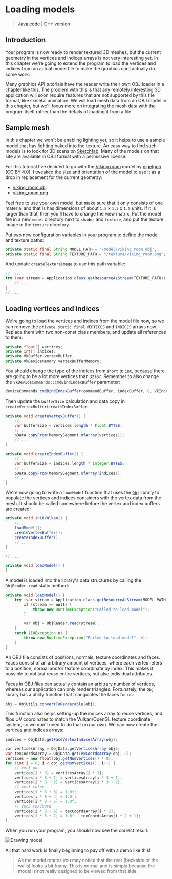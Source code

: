 # Loading models

> [Java code](https://github.com/chuigda/vulkan4j/tree/master/modules/tutorial/src/main/java/tutorial/vulkan/part09/ch28/Main.java) | [C++ version](https://vulkan-tutorial.com/Loading_models)

## Introduction

Your program is now ready to render textured 3D meshes, but the current geometry in the vertices and indices arrays is not very interesting yet. In this chapter we're going to extend the program to load the vertices and indices from an actual model file to make the graphics card actually do some work.

Many graphics API tutorials have the reader write their own OBJ loader in a chapter like this. The problem with this is that any remotely interesting 3D application will soon require features that are not supported by this file format, like skeletal animation. We will load mesh data from an OBJ model in this chapter, but we'll focus more on integrating the mesh data with the program itself rather than the details of loading it from a file.

## Sample mesh 

In this chapter we won't be enabling lighting yet, so it helps to use a sample model that has lighting baked into the texture. An easy way to find such models is to look for 3D scans on [Sketchfab](https://sketchfab.com/). Many of the models on that site are available in OBJ format with a permissive license. 

For this tutorial I've decided to go with the [Viking room](https://sketchfab.com/3d-models/viking-room-a49f1b8e4f5c4ecf9e1fe7d81915ad38) model by [nigelgoh](https://sketchfab.com/nigelgoh) ([CC BY 4.0](https://web.archive.org/web/20200428202538/https://sketchfab.com/3d-models/viking-room-a49f1b8e4f5c4ecf9e1fe7d81915ad38)). I tweaked the size and orientation of the model to use it as a drop in replacement for the current geometry:

- [viking_room.obj](https://vulkan-tutorial.com/resources/viking_room.obj)
- [viking_room.png](https://vulkan-tutorial.com/resources/viking_room.png)

Feel free to use your own model, but make sure that it only consists of one material and that is has dimensions of about `1.5` x `1.5` x `1.5` units. If it is larger than that, then you'll have to change the view matrix. Put the model file in a new `model` directory next to `shader` and `texture`, and put the texture image in the `texture` directory.

Put two new configuration variables in your program to define the model and texture paths:

```java
private static final String MODEL_PATH = "/model/viking_room.obj";
private static final String TEXTURE_PATH = "/texture/viking_room.png";
```

And update `createTextureImage` to use this path variable:

```java
// ...
try (var stream = Application.class.getResourceAsStream(TEXTURE_PATH)) {
    // ...
}
// ...
```

## Loading vertices and indices

We're going to load the vertices and indices from the model file now, so we can remove the `private static final` `VERTICES` and `INDICES` arrays now. Replace them with two non-const class members, and update all references to them:

```java
private float[] vertices;
private int[] indices;
private VkBuffer vertexBuffer;
private VkDeviceMemory vertexBufferMemory;
```

You should change the type of the indices from `short` to `int`, because there are going to be a lot more vertices than `32767`. Remember to also change the `VkDeviceCommands::cmdBindIndexBuffer` parameter:

```java
deviceCommands.cmdBindIndexBuffer(commandBuffer, indexBuffer, 0, VkIndexType.UINT32);
```

Then update the `bufferSize` calculation and data copy in `createVertexBuffer`/`createIndexBuffer`:

```java
private void createVertexBuffer() {
    // ...
    var bufferSize = vertices.length * Float.BYTES;
    // ...
    pData.copyFrom(MemorySegment.ofArray(vertices));
    // ...
}

private void createIndexBuffer() {
    // ...
    var bufferSize = indices.length * Integer.BYTES;
    // ...
    pData.copyFrom(MemorySegment.ofArray(indices));
    // ...
}
```

We're now going to write a `loadModel` function that uses the [`Obj`](https://github.com/javagl/Obj) library to populate the vertices and indices containers with the vertex data from the mesh. It should be called somewhere before the vertex and index buffers are created:

```java
private void initVulkan() {
    // ...
    loadModel();
    createVertexBuffer();
    createIndexBuffer();
    // ...
}

// ...

private void loadModel() {
}
```

A model is loaded into the library's data structures by calling the `ObjReader.read` static method:

```java
private void loadModel() {
    try (var stream = Application.class.getResourceAsStream(MODEL_PATH)) {
        if (stream == null) {
            throw new RuntimeException("Failed to load model");
        }

        var obj = ObjReader.read(stream);
    }
    catch (IOException e) {
        throw new RuntimeException("Failed to load model", e);
    }
}
```

An OBJ file consists of positions, normals, texture coordinates and faces. Faces consist of an arbitrary amount of vertices, where each vertex refers to a position, normal and/or texture coordinate by index. This makes it possible to not just reuse entire vertices, but also individual attributes.

Faces in OBJ files can actually contain an arbitrary number of vertices, whereas our application can only render triangles. Fortunately, the `Obj` library has a utility function that triangulates the faces for us:

```java
obj = ObjUtils.convertToRenderable(obj);
``` 

This function also helps setting-up the indices array to reuse vertices, and flips UV coordinates to match the Vulkan/OpenGL texture coordinate system, so we don't need to do that on our own. We can now create the vertices and indices arrays:

```java
indices = ObjData.getFaceVertexIndicesArray(obj);

var verticesArray = ObjData.getVerticesArray(obj);
var texCoordsArray = ObjData.getTexCoordsArray(obj, 2);
vertices = new float[obj.getNumVertices() * 8];
for (int i = 0; i < obj.getNumVertices(); i++) {
    // vec3 pos
    vertices[i * 8] = verticesArray[i * 3];
    vertices[i * 8 + 1] = verticesArray[i * 3 + 1];
    vertices[i * 8 + 2] = verticesArray[i * 3 + 2];
    // vec3 color
    vertices[i * 8 + 3] = 1.0f;
    vertices[i * 8 + 4] = 1.0f;
    vertices[i * 8 + 5] = 1.0f;
    // vec2 texCoord
    vertices[i * 8 + 6] = texCoordsArray[i * 2];
    vertices[i * 8 + 7] = 1.0f - texCoordsArray[i * 2 + 1];
}
```

When you run your program, you should now see the correct result:

![Drawing model](../../images/drawing_model.png)

All that hard work is finally beginning to pay off with a demo like this!

> As the model rotates you may notice that the rear (backside of the walls) looks a bit funny. This is normal and is simply because the model is not really designed to be viewed from that side.
